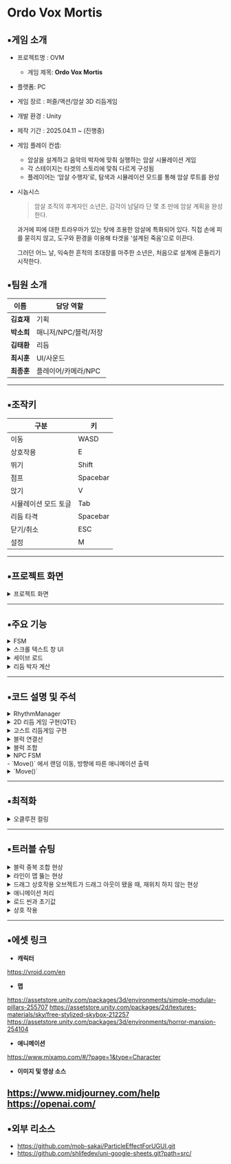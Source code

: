 # Ordo Vox Mortis

## ▪️게임 소개

- 프로젝트명 : OVM
    - 게임 제목: **Ordo Vox Mortis**
- 플랫폼: PC
- 게임 장르 : 퍼즐/액션/암살 3D 리듬게임
- 개발 환경 : Unity
- 제작 기간 : 2025.04.11 ~ (진행중)
- 게임 플레이 컨셉:
    - 암살을 설계하고 음악의 박자에 맞춰 실행하는 암살 시뮬레이션 게임
    - 각 스테이지는 타겟의 스토리에 맞춰 다르게 구성됨
    - 플레이어는 ‘암살 수행자’로, 탐색과 시뮬레이션 모드를 통해 암살 루트를 완성
- 시놉시스
    
    > 암살 조직의 후계자인 소년은,
    감각이 남달라 단 몇 초 만에 암살 계획을 완성한다.
    
    과거에 피에 대한 트라우마가 있는 탓에
    조용한 암살에 특화되어 있다.
    직접 손에 피를 묻히지 않고, 도구와 환경을 이용해
    타겟을 ‘설계된 죽음’으로 이끈다.
    
    그러던 어느 날, 익숙한 흔적의 초대장를 마주한 소년은, 
    처음으로 설계에 흔들리기 시작한다.
    > 

## ▪️**팀원 소개**

| **이름** | **담당 역할** |
| --- | --- |
| **김효재** | 기획 |
| **박소희** | 매니저/NPC/블럭/저장 |
| **김태환** | 리듬 |
| **최시훈** | UI/사운드 |
| **최종훈** | 플레이어/카메라/NPC |

---

## ▪️**조작키**

| **구분** | **키** |
| --- | --- |
| 이동 | WASD |
| 상호작용 | E |
| 뛰기 | Shift |
| 점프 | Spacebar |
| 앉기 | V |
| 시뮬레이션 모드 토글 | Tab |
| 리듬 타격 | Spacebar |
| 닫기/취소 | ESC |
| 설정 | M |

---

## ▪️프로젝트 화면
<details>
<summary> 프로젝트 화면 </summary>
<div markdown="1">

    **게임 시작 화면**
    
   ![start](https://github.com/user-attachments/assets/a719e150-78ac-4d77-a2f1-bedcc2b88cba)

    **의뢰 수락 화면**
    
   ![dmlfhl](https://github.com/user-attachments/assets/ee688f87-f507-4bd7-9f01-0bef84200bdf)

    **음악 선택 화면**
    
   ![music](https://github.com/user-attachments/assets/e0e13ff7-ad6a-46eb-8f41-69dc54972de0)

    **시뮬레이션 모드 및 암살 설계 화면**
    
   ![simul](https://github.com/user-attachments/assets/a14d8aef-e004-4e48-9829-80ff83461d5d)

    **암살 수행(리듬게임 - 3D)**

   ![3D](https://github.com/user-attachments/assets/a2a9a2b7-c83e-4c2a-97b7-ee3553dcfdfe)
    
    **암살 수행(리듬게임 2D)**
    
   ![2D](https://github.com/user-attachments/assets/3f6325dd-86e5-4c9a-b659-4d3a5a9d8d8f)

</div>
</details>
    


---

## ▪️주요 기능
<details>
<summary>FSM</summary>
<div markdown="1">
    추상화된 클래스를 기반으로 인터페이스륻 도입하고 플레이어와 타겟(NPC)의 상태 전환 로직을 분리했습니다. 이를 바탕으로 각각의 상태를 클래스로 구현함으로써 단일 책임 원칙을 준수하고 각 상태의 동작이 작동되도록 설계하였습니다.
    
![image](https://github.com/user-attachments/assets/1f6c7816-460b-42bb-a4eb-91eab1a05c1d)
   
    1. 새로운 상태를 추가하거나 기존 동작을 수정할 때 관련 클래스만 변경하면 되어서 전체 코드 안정성을 유지하면서 빠르게 확장이 가능합니다.
    2. 상태별 로직이 명확하게 분리되어 있어 가독성이 좋습니다.
    3. 객체지향 설계 원칙(단일 책임, 개방/폐쇄 원칙) 준수로 코드 품질 및 테스트 용이성 확보가 됩니다.
</div>
</details>
    
<details>
<summary> 스크롤 텍스트 창 UI</summary>
<div markdown="1">
    유니티의 `RectMask2D` 기능을 사용하여, 해당 컴포넌트를 가지고 있는 창을 하나 만든 뒤,
     코루틴으로 해당 창내에서, 해당 TMPro 텍스트가 세팅한 값 대로, 종료 지점에 도착하게 되면 
    다시 우측에서 좌측으로 흐르는 효과를 완성 시킬 수 있었습니다
    
    - `RectMask2D`로 UI창 위에 겹쳐 보이는 문제를 해결 할 수 있었습니다

</div>
</details>

<details>
<summary> 세이브 로드</summary>
<div markdown="1">

    
    세이브-로드 시스템은 저장 전용 클래스를 기반으로 직렬화된 JSON 파일에 게임 상태를 기록하고, 각 상황에 맞는 데이터만을 선택적으로 불러와 복원합니다. 이벤트 해금 정보는 별도 파일로 분리되어 영구 유지되며, 일반/히든/이벤트 세이브를 유연하게 관리할 수 있도록 구성되어 있습니다.
    
    - 저장
        - 현재 스테이지의 정보(블록/이벤트 배치, 선택된 음악 등) 상태를 저장 구조체 `SaveData` 에 기록
    - 로드
        - 세이브 슬롯 상호 작용 시 해당하는 일반/히든/이벤트 저장 파일이 있는 지 확인 후 슬롯을 띄우고, 리플레이 시 저장 파일을 통해 스테이지를 재배치하여 상태 복원

</div>
</details>
    
<details>
<summary> 리듬 박자 계산 </summary>
<div markdown="1">

    기본 시간 계산 : 60 / bpm
    
    추가 리스트로 박자를 입력 받아서 박자간의 시간 계산을 함
    
    1박 : 1 / 반박 : 2 / 두박 : 0.5
    
    (기본 시간) / (박자) 
    
    (왼쪽 사진) bpm과 박자 리스트를 입력하면 (오른쪽 사진) 실제로 노트가 입력 받는 시간이 계산 됨
    
  
  ![image 1](https://github.com/user-attachments/assets/2971ca9f-b37d-4f95-b28c-9bbe8312fb6d)

  ![image 2](https://github.com/user-attachments/assets/a57fa5dc-44f0-480a-be77-a0034947b8bf)

    
</div>
</details>

---

## ▪️코드 설명 및 주석

<details>
<summary> RhythmManager </summary>
<div markdown="1">

    RhythmManager는 위의 두 리듬게임을 관리를 해준다

<details>
<summary>`IRythmAction`</summary>
<div markdown="1">

![image 3](https://github.com/user-attachments/assets/5cd6aad6-9633-4ad8-afda-ba941b2a7e21)

 GhostManager와 QTEManager를 한번에 처리할 수 있도록 IRythmAction 인터페이스를 구현하도록 만들었다.

</div>
</details>

<details>
<summary>  `AnimationCurve` 변수의 역할 </summary>
<div markdown="1">

![image 4](https://github.com/user-attachments/assets/83d7b738-7c32-41c3-a31d-4845c1fa7f7c)

![image 5](https://github.com/user-attachments/assets/7298a127-e41c-48cc-b94a-979c54b78521)

![image 6](https://github.com/user-attachments/assets/fd9bf36e-9aa4-421d-9de9-e1c89897ab86)

커브값을 입력 받아서 적절한 타이밍에 다른 효과음을 출력할 수 있게 만들었다. (0≤x≤1, 0≤y≤1)
        
이 값은 GhostManager에서 값을 읽어와서 수치에 맞게 특정 효과음을 출력할 수 있게 한다.
                
</div>
</details>

<details>
<summary> 리듬 게임 시작</summary>
<div markdown="1">

![image 7](https://github.com/user-attachments/assets/c03f32e4-6391-4f80-bbc1-b3e5d3c268b3)

처음 시작할 땐 isPlaying을 true로 초기값을 세팅해서 리듬게임을 시작하지 않게 만든다.
        
IRhythmAction 리스트에 실행할 리듬액션을 넣어준 뒤 isPlaying을 false로 바꿔주면 차례대로 재생한다.
        
![image 8](https://github.com/user-attachments/assets/1d85e43b-8780-422e-ba49-b3ad3b45c352)

음악을 재생하면 음악이 재생되는 시간을 저장을 하고 리듬게임의 총 시간을 계산한다.
        
![image 9](https://github.com/user-attachments/assets/5fb109c7-43ff-44d4-a83c-a0054ceeb570)

특정 조건이 있는 경우 그만큼 딜레이를 주고 시작을 한다. (ex. 노래 시작 전에 공백이 있는 경우…)
        
없을 경우 바로 시작하고 리듬게임이 하나가 끝나면 곧바로 다음 리듬게임을 실행한다.
        
 ![image 10](https://github.com/user-attachments/assets/7cf1adbc-a39b-4e66-b941-431e663c5895)

순서에 맞는 리듬게임과 그에 맞게 설정된 타임라인 카메라를 실행한다.

</div>
</details>    

</div>
</details>

    
<details>
<summary> 2D 리듬 게임 구현(QTE) </summary>
<div markdown="1">
 [리듬 박자 계산]
    
![image 11](https://github.com/user-attachments/assets/e45c327a-a507-4907-92a8-eca448984930)

<details>
<summary> QTE 리듬 게임 구조</summary>
<div markdown="1">

단노트와 롱노트는 QTE 클래스를 상속받는다.
        
![image 12](https://github.com/user-attachments/assets/c9e0b702-39e5-47cc-9540-ff3cbcee5930)

</div>
</details>

<details>
<summary>단 노트</summary>
<div markdown="1">

![image 13](https://github.com/user-attachments/assets/4f9546ad-bd8d-4e99-b74a-38dc76068599)

외곽선의 scale이 1초동안 2→1로 줄어든다.
        
정해진 판정이내에 처리를 하지않으면 알아서 실패처리를 한다.
        
![image 14](https://github.com/user-attachments/assets/f510e541-40a7-4f9d-b680-3449737c3066)

판정에 따라 적절한 처리를 해주고 사라진다.

</div>
</details>


<details>
<summary>롱노트</summary>
<div markdown="1">

![image 15](https://github.com/user-attachments/assets/f625c7dc-50e0-4e39-b9bc-eaf13c417d43)

외곽선의 경우는 단노트와 비슷하고 추가로 누를 시간을 추가로 처리를 해줄 멤버변수 및 함수 추가해줬다.
        

</div>
</details>


<details>
<summary>QTE Manager</summary>
<div markdown="1">

![image 16](https://github.com/user-attachments/assets/8fdc994a-c2b3-4e38-915b-dc2f1de77d6e)
      
QTEManager는 QTE들을 생성하고 관리를 해준다.
        
![image 17](https://github.com/user-attachments/assets/e5f2fae7-3aab-4a5d-a1c8-f13edd887ec4)
   
시작시 화면 크기를 받아서 QTE가 생성될 수 있는 위치를 알아서 계산해준다.
        
![image 18](https://github.com/user-attachments/assets/dcaa30b0-8146-491a-97d1-b6a723a08423)
    
 특정 시간마다 QTE를 생성하기 위해서 코루틴을 이용했다.
        
 ```csharp
        IEnumerator MakeQTE()
        {
            QTE qte;
            UI_QTE qteUI = UIManager.Instance.ShowUI<UI_QTE>("QTE_UI");
            qteUI.transform.SetAsFirstSibling();
            RhythmManager.Instance.checkJudgeText.transform.SetAsLastSibling();
        
            if (delayTime < 0) //delayTime이 설정 되어있는 경우 그만큼 딜레이 주고 재생
            {
                PlayQTEMusic();
            }
            else
            {
                Invoke("PlayQTEMusic", delayTime);
            }
        
            isAllNoteEnd = false;
        
            if (pointNoteList.Count < beats.Count)
            {
                pointNoteList = new List<bool>();
                for (int i = 0; i < beats.Count; i++)
                    pointNoteList.Add(false);
            }
        
            if (isLongNote.Count < beats.Count)
            {
                isLongNote = new List<bool>();
                for (int i = 0; i < beats.Count; i++)
                    isLongNote.Add(false);
            }
        
            if (qtePosition.Count < beats.Count)
            {
                qtePosition = new List<int>();
                for (int i = 0; i < beats.Count; i++)
                    qtePosition.Add(-1);
            }
        
            for (int i = 0; i < beats.Count; i++)
            {
                float nextBeat = beats[i];
        
                if (nextBeat <= 0)
                {
                    nextBeat = 1;
                }
        
                if(isLongNoteDoing) //롱노트 처리 중엔 시간만 넘기기 //생성 X
                {
                    if (isLongNote[i])
                    {
                        isLongNoteDoing = false;
                        //isHolding = false;
                    }
        
                    yield return new WaitForSeconds((60f / bpm) / nextBeat);
                    continue;
                }
        
                yield return new WaitForSeconds((60f / bpm) / nextBeat);
                if (isLongNote[i]) //롱노트 시작
                {
                    qte = Instantiate(qteLongPrefabs, canvas.transform).GetComponent<QTELong>();
        
                    //롱 노트 처리
                    float holdingTime = 0f; 
                    for(int j = i + 1; j < beats.Count; j++)
                    {
                        holdingTime += (60f / bpm) / beats[j];
                        ((QTELong)qte).holdingCheckTime.Add(holdingTime);
                        if (isLongNote[j])
                        {
                            if(j ==  beats.Count - 1)
                                isAllNoteEnd = true;
                            break;
                        }
                    }
        
                    ((QTELong)qte).holdingTime = holdingTime;
                    isLongNoteDoing = true;
                }
                else //일반 노트
                {
                    qte = Instantiate(qtePrefabs, canvas.transform).GetComponent<QTEShort>();
                }
        
                qteList.Add(qte);
                if (qtePosition[i] < 0)
                    randPos = Random.Range(0, row * col);
                else
                    randPos = qtePosition[i];
        
                if (randPos >= row * col)
                    randPos = randPos % (row * col);
                
                qte.transform.position = new Vector2(rootPositionX + (randPos % row) * gapX, rootPositionY + (randPos / row) * gapY);
        
                qte.manager = this;
                qte.isPointNotes = pointNoteList[i];
                
                if (bpm <= 0)
                {
                    bpm = 120f; //default
                }
            }
            isAllNoteEnd = true;
            if (qteList.Count == 0)
            {
                RhythmManager.Instance.isPlaying = false;
            }
        }
```
        
일반 노트인 경우는 한 번 쉬고 생성
        
롱노트인 경우는 롱노트가 끝나는 시간까지 쉬고 나서 생성을 해준다.
        
yield return new WaitForSeconds((60f / bpm) / nextBeat);
        
을 통해 박자 사이마다 실행하는 시간동안 쉬게해준다.
        
 일반 노트인 경우는 한 번 쉬고 생성
        
롱노트인 경우는 롱노트가 끝나는 시간까지 쉬고 나서 생성을 해준다.
        
![image 19](https://github.com/user-attachments/assets/33186127-2513-4abd-bfa3-01c4542d961e)

        
모든 노트를 생성하고 qteList에 모든 QTE를 처리를 처리를 하면 RhythManager에 끝났음을 알린다.

</div>
</details>

</div>
</details>

<details>
<summary> 고스트 리듬게임 구현</summary>
<div markdown="1">

[리듬 박자 계산]
![image 20](https://github.com/user-attachments/assets/e06700b9-0d1f-4610-abf6-5587cd98a6f0)

    
Player Trans) 고스트가 생성될 상위 오브젝트
    
Direction) 고스트가 생성될 방향
    
Rotate Angle) 생성된 고스트의 회전값
    
Ghost Gaps) 고스트 간의 거리 (1의 경우 1초에 1m)
    
Ghost Original) 고스트를 만들 오리지널 오브젝트
    
Ghost Clip) 고스트가 특정 시간에 취할 행동을 위한 애니메이션 클립

    
<details>
<summary>고스트의 생성</summary>
<div markdown="1">

 ![image 21](https://github.com/user-attachments/assets/4293e960-8006-4255-b933-370b8e9c76a4)

비트 배열을 받아서 실제로 판정을 처리할 시간을 저장할 배열 생성
        
![애니메이션 길이를 리듬 전체에 맞추기 위해 재생속도를 변경하는 코드]

![image 22](https://github.com/user-attachments/assets/50101b95-684d-4007-8542-3783440f3611)

애니메이션 길이를 리듬 전체에 맞추기 위해 재생속도를 변경하는 코드
        
애니메이션이 반복되어야 하는 경우는 false 아닌경우 true로 설정

</div>
</details>

<details>
<summary>노란 외곽선의 판정 고스트 생성</summary>
<div markdown="1">

![image 23](https://github.com/user-attachments/assets/869304a8-5baa-4182-a4e6-f996aff1c622)

특정 방향으로 gap과 비트를 받아서 고스트의 위치 생성

![image 24](https://github.com/user-attachments/assets/46c0cce9-1dfb-404f-87a7-69b49dbec6ad)

위치 생성 후 애니메이션의 특정 시간의 동작을 적용
        
![image 25](https://github.com/user-attachments/assets/65d1f6f9-02ec-45b3-8117-2e6207d926c8)

그 후 머테리얼을 적용해서 반투명하게 설정
        
- 노란 외관선의 판정 고스트 생성
        
![image 26](https://github.com/user-attachments/assets/1d1c4d36-8817-4a8c-a571-f0eca2e7426e)

처음은 0번째 고스트와 동일한 위치 및 동작
        
머테리얼은 똑같이 적용

</div>
</details>

</div>
</details>


<details>
<summary>블럭 연결선</summary>
<div markdown="1">

- 블럭 연결

<details>
<summary> NavMesh를 사용하여 블럭 간 최단 거리를 LineRenderer로 연결 </summary>
<div markdown="1">

```csharp
            public void DrawLines()
            {
                if (!gameObject.activeSelf) gameObject.SetActive(true);
                lineRenderer.positionCount = 0;
                elements = TimelineManager.Instance.PlacedBlocks;
                List<Vector3> fullPathPoints = new();
                if (elements.Count <= 1) return;
                for (int i = 0; i < elements.Count - 1; i++)
                {
                    Vector3 start = elements[i].transform.position;
                    Vector3 end = elements[i + 1].transform.position;
            
                    NavMeshPath path = new();
            
                    if (NavMesh.CalculatePath(start, end, NavMesh.AllAreas, path))
                    {
                        for (int j = 0; j < path.corners.Length - 1; j++)
                        {
                            var preciseSegment = GetPreciseNavMeshLine(path.corners[j], path.corners[j + 1], 0.2f); // NavMesh 위 경로 추출
                            fullPathPoints.AddRange(preciseSegment);
                        }
                    }
                    else Debug.LogWarning($"[PATH FAIL] from {start} to {end}");
                }
            
                if (elements.Count > 0) fullPathPoints.Add(elements[^1].transform.position);
            
                lineRenderer.positionCount = fullPathPoints.Count;
                lineRenderer.SetPositions(fullPathPoints.ToArray());
            
            }
            
```

</div>
</details>

<details>
<summary>경로의 꺾인 부분을 연결해주는 거라, `GetPreciseNavMeshLine()`으로 높이 차이가 있을 때 바닥을 뚫는 현상 방지 </summary>
<div markdown="1">

```csharp
            List<Vector3> GetPreciseNavMeshLine(Vector3 from, Vector3 to, float step = 0.2f)
            {
                List<Vector3> pathPoints = new();
            
                float dist = Vector3.Distance(from, to);
                int steps = Mathf.CeilToInt(dist / step);
            
                for (int i = 0; i <= steps; i++)
                {
                    float t = i / (float)steps;
                    Vector3 rawPoint = Vector3.Lerp(from, to, t);
            
                    // NavMesh 위 위치 찾기
                    if (NavMesh.SamplePosition(rawPoint, out var hit, 1.0f, NavMesh.AllAreas))
                    {
                        pathPoints.Add(hit.position); // 정확히 NavMesh 위
                    }
                }
            
                return pathPoints;
            }
```

</div>
</details>


<details>
<summary>라인이 2D라 카메라를 따라 회전시켜 모든 방향에서도 잘 보이도록 설정</summary>
<div markdown="1">

```csharp
lineRenderer.transform.rotation = Quaternion.LookRotation(Camera.main.transform.forward)
```

</div>
</details>

</div>
</details>


<details>
<summary>블럭 조합</summary>
<div markdown="1">

 - 블럭 구성
        
   ![image 27](https://github.com/user-attachments/assets/90dfc6f6-4c63-45fb-9197-63d6c2202c26)

   ![image 28](https://github.com/user-attachments/assets/b08942e4-93fa-41e6-981a-b99dfcd4b85d)

        
    - 블럭의 조합 규칙을 담는 `CombineRule` 클래스를 만들어 데이터 로드
    - UGS(Unity Google Sheet) 오픈소스를 사용해 데이터 관리
        
```csharp
        public class CombineRule
        {
            public CombineType RuleType;
            public BlockType AllowedType; // 유형 허용
            public List<int> AllowedBlocksIds = new(); // 특정 블럭 허용
        }
        
        [Type(typeof(CombineRule), new string[] {"CombineRule"})]
        public class CombineRuleType : IType
        {
            public object DefaultValue => null;
        
            public object Read(string value)
            {
                string[] split = value.Split(',');
                List<int> idList = new List<int>();
                for (int i = 2; i < split.Length; i++)
                {
                    split[i] = split[i].Replace("[", string.Empty).Replace("]", string.Empty);
        
                    if (int.TryParse(split[i].Trim(), out int id))
                    {
                        idList.Add(id);
                    }
                    
                }
        
                return new CombineRule()
                {
                    RuleType = (CombineType)Enum.Parse(typeof(CombineType), split[0]),
                    AllowedType = (BlockType)Enum.Parse(typeof(BlockType), split[1]),
                    AllowedBlocksIds = idList
        
                };
            }
        
        }
        
```
        
- 규칙 검사
        
  블럭 상호작용 시 리스트에 넣어 조합 검사

<details>
<summary>`ValidationCombinations()`</summary>
<div markdown="1">

    ```csharp
            public void ValidateCombinations()
            {
                List<Block> blockList = new List<Block>(ReturnBlocks());
                if (blockList.Count == 0) return;
            
                foreach (var block in blockList)
                {
                    if (block.IsDeathTrigger) continue;
                    block.IsSuccess = false;
                }
            
                List<Block> availableBlocks = new List<Block>(blockList);
                foreach (var block in blockList)
                {
                    availableBlocks.Add(block);
                }
            
                for (int i = 0; i < blockList.Count; i++)
                {
                    Block current = blockList[i];
                    if (!availableBlocks.Contains(current)) continue;
            
                    bool success = true;
                    Block prevSuccess = null;
                    Block nextSuccess = null;
            
                    // 접촉 블럭 특수 규칙 처리
                    if (current is ContactBlock contact)
                    {
                        ContactBlockValid(contact, i);
                        continue;
                    }
            
                    // 선행 조합 검사 (앞 블럭만)
                    if (current.PreCombineRule != null && current.PreCombineRule.RuleType != CombineType.None)
                    {
                        success = false;
                        for (int j = 0; j < i; j++)
                        {
                            Block other = blockList[j];
                            if (!availableBlocks.Contains(other)) continue;
            
                            if (BlockValidator.CanCombineWithPrev(current, other))
                            {
                                prevSuccess = other;
                                success = true;
                                break;
                            }
                        }
            
                        if (!success && BlockValidator.RequiresPrevBlock(current))
                        {
                            current.IsSuccess = false;
                            continue;
                        }
                    }
            
                    // 후속 조합 검사 (뒤 블럭만)
                    if (current.NextCombineRule != null && current.NextCombineRule.RuleType != CombineType.None)
                    {
                        success = false;
                        for (int j = i + 1; j < PlacedBlocks.Count; j++)
                        {
                            Block other = blockList[j];
                            if (!availableBlocks.Contains(other)) continue;
            
                            if (BlockValidator.CanCombineWithNext(current, other))
                            {
                                nextSuccess = other;
                                success = true;
                                break;
                            }
                        }
            
                        if (!success && BlockValidator.RequiresNextBlock(current))
                        {
                            current.IsSuccess = false;
                            continue;
                        }
                    }
            
                    // 조합 성공 처리
                    current.IsSuccess = true;
                    if (prevSuccess != null)
                    {
                        prevSuccess.IsSuccess = true;
                        Debug.Log($"[{prevSuccess.Name}] + [{current.Name}] 조합 결과: 성공");
                    }
                    if (nextSuccess != null)
                    {
                        nextSuccess.IsSuccess = true;
                        Debug.Log($"[{current.Name}] + [{nextSuccess.Name}] 조합 결과: 성공");
                    }
            
                    current.SetGhost();
                    prevSuccess?.SetGhost();
                    nextSuccess?.SetGhost();
            
                    // 사용된 블럭 available에서 제거
                    availableBlocks.Remove(current);
                    if (prevSuccess != null) availableBlocks.Remove(prevSuccess);
                    if (nextSuccess != null) availableBlocks.Remove(nextSuccess);
                }
            
                // 실패 처리
                foreach (var block in blockList)
                {
                    if (!block.IsSuccess)
                    {
                        block.SetGhost();
                        Debug.Log($"[{block.Name}] 조합 결과: 실패");
                    }
                }
            }
            ```

</div>
</details>

- 블럭 위치 이동
 상호작용 한 블럭의 순서에 따라 정보 변경

<details>
<summary>`MoveBlockAndShift()`</summary>
<div markdown="1">

 ```csharp
            public void MoveBlockAndShift(int fromIndex, int toIndex)
            {
                if (fromIndex < 0 || fromIndex >= PlacedBlocks.Count) return;
            
                if (toIndex < 0) toIndex = 0;
                if (toIndex >= PlacedBlocks.Count) toIndex = PlacedBlocks.Count - 1;
            
                TimelineElement blockToMove = PlacedBlocks[fromIndex];
                PlacedBlocks.RemoveAt(fromIndex);
                PlacedBlocks.Insert(toIndex, blockToMove);
            
                for(int i = 0; i < slots.Count; i++)
                {
                    if(i < PlacedBlocks.Count)
                        slots[i].currentItem.Initialize(PlacedBlocks[i]);
                    else
                    {
                        if(slots[i].currentItem != null)
                        {
                            Destroy(slots[i].currentItem.gameObject);
                            slots[i].currentItem = null;
                        }
                    }
                }
            }
            
```

</div>
</details>

</div>
</details>

<details>
<summary>NPC FSM</summary>
<div markdown="1">

<details>
<summary>기본 행동 BaseState</summary>
<div markdown="1">

 ```csharp
        if (GameManager.Instance.SelectedBGM != null)
        {
        
        	 if (stateMachine.npc.isColliding)
           {
        	   StopAnimation(stateMachine.npc.AnimationData.WalkParameterHash);
             stateMachine.npc.Agent.isStopped = true;
           }
           else
           {
               stateMachine.npc.Agent.isStopped = false;
               moveTimer += Time.deltaTime;
               if (moveTimer >= stateMachine.npc.moveDelay)
               {
                   Move();
                   moveTimer = 0f;
               }
           }
           var agent = stateMachine.npc.Agent;
           bool isMoving = !agent.pathPending && agent.remainingDistance > agent.stoppingDistance;
           if (isMoving)
           {
               RotateVelocity();
               StartAnimation(stateMachine.npc.AnimationData.WalkParameterHash);
           }
           else StopAnimation(stateMachine.npc.AnimationData.WalkParameterHash);
        }
        else
        {
           StopAnimation(stateMachine.npc.AnimationData.WalkParameterHash);
           stateMachine.npc.Agent.isStopped = true;
        }
  ```

</div>
</details>

</div>
</details>
 - `Move()` 에서 랜덤 이동, 방향에 따른 애니메이션 출력
<details>
<summary>`Move()`</summary>
<div markdown="1">

  ```csharp
                public void Move()
                {
                    Transform npc = stateMachine.npc.transform;
                    Vector3 nextPosition = GetRandomPointInArea(stateMachine.npc.Area);
                
                    Vector3 forward = npc.forward;
                    Vector3 nextDir = (nextPosition - npc.position).normalized;
                    float crossY = Vector3.Cross(forward, nextDir).y;
                
                    if(Mathf.Abs(crossY) > 0.01f)
                    {
                	    if (crossY > 0f) StartAnimation(stateMachine.npc.AnimationData.TurnLeftParameterHash);
                      else StartAnimation(stateMachine.npc.AnimationData.TurnRightParameterHash);
                    }
                    StopAnimation(stateMachine.npc.AnimationData.TurnRightParameterHash);
                    StopAnimation(stateMachine.npc.AnimationData.TurnLeftParameterHash);
                    stateMachine.npc.Agent.SetDestination(nextPosition);
                }
   ```
<details>
<summary>IdleState</summary>
<div markdown="1">

```csharp
        if (stateMachine.npc is Guard)
        {
            if (stateMachine.npc.behaviorType != BaseBehaviorType.Idle)
            {
                GuardWait();
            }
            else GuardIdle();
        
        }
        else if (stateMachine.npc.behaviorType == BaseBehaviorType.Idle)
        {
            TalkingIdle();
        }
        else base.Update();
        
        if (!stateMachine.npc.IsAction)
        {
            if (stateMachine.npc.CurAlertTime > 0)
                stateMachine.npc.CurAlertTime -= Time.deltaTime;
            else DecreaseSuspicion();
        
            if (IsPlayerInSight())
            {
                stateMachine.ChangeState(stateMachine.AlertState);
            }
        }
 ```

</div>
</details>
- NPC 유형 별로 나눠 행동 제어
<details>
<summary>Guard의 경우 일반 NPC와 특정 지점을 번갈아가며 이동한다</summary>
<div markdown="1">

```csharp
                public void GuardWait()
                {
                    var agent = stateMachine.npc.Agent;
                
                    bool isMoving = !agent.pathPending && agent.remainingDistance > agent.stoppingDistance;
                    if (GameManager.Instance.SelectedBGM != null)
                    {
                        agent.updateRotation = false;
                        if (!isWaiting)
                        {
                            waitTimer += Time.deltaTime;
                
                            if (isMoving)
                            {
                                RotateVelocity();
                                StartAnimation(stateMachine.npc.AnimationData.WalkParameterHash);
                                StopAnimation(stateMachine.npc.AnimationData.LookAroundParameterHash);
                            }
                            else
                            {
                                StopAnimation(stateMachine.npc.AnimationData.WalkParameterHash);
                                cooldownTimer += Time.deltaTime;
                            }
                
                            if (cooldownTimer >= 2f)
                            {
                                if (waitTimer >= 3f)
                                {
                                    if (stateMachine.npc is Guard guard)
                                    {
                                        agent.SetDestination(guard.GetWaitPosition().transform.position);
                                        isWaiting = true;
                                        waitTimer = 0f;
                                        cooldownTimer = 0f;
                                        StartAnimation(stateMachine.npc.AnimationData.WalkParameterHash);
                                        StopAnimation(stateMachine.npc.AnimationData.LookAroundParameterHash);
                                    }
                                }
                            }
                        }
                        else // 대기중
                        {
                            if (isMoving)
                            {
                                RotateVelocity();
                                StartAnimation(stateMachine.npc.AnimationData.WalkParameterHash);
                                StopAnimation(stateMachine.npc.AnimationData.LookAroundParameterHash);
                            }
                            else
                            {
                                StopAnimation(stateMachine.npc.AnimationData.WalkParameterHash);
                                StartAnimation(stateMachine.npc.AnimationData.LookAroundParameterHash);
                                cooldownTimer += Time.deltaTime;
                
                                if (cooldownTimer >= 5f)
                                {
                                    isWaiting = false;
                                    cooldownTimer = 0f;
                                    waitTimer = 0f;
                                    moveTimer = 0f;
                                    agent.SetDestination(GetRandomPointInArea(stateMachine.npc.Area));
                                }
                            }
                        }
                        agent.updateRotation = true;
                    }
                }
```

</div>
</details>

<details>
<summary>`IsPlayerInSight()` 에서 플레이어 감지 → 경계 상태로 전환</summary>
<div markdown="1">

   ```csharp
                public bool IsPlayerInSight() //true -> 경계
                {
                    Transform player = GameManager.Instance.Player.transform;
                    Vector3 directionPlayer = (player.position - stateMachine.npc.transform.position).normalized;
                    float angle = Vector3.Angle(stateMachine.npc.transform.forward, directionPlayer);
                
                    float distance = Vector3.Distance(stateMachine.npc.transform.position, player.position);
                    if (angle > stateMachine.npc.ViewAngle / 2f || distance > stateMachine.npc.ViewDistance)
                    {
                        return false;
                    }
                
                    //벽
                    Vector3 headPosition = stateMachine.npc.transform.position + new Vector3(0, 1.5f, 0);
                
                    Vector3 playerClosetPoint = stateMachine.npc.playerCollider.ClosestPoint(headPosition);
                
                    float sqrDistance = (playerClosetPoint - headPosition).sqrMagnitude;
                
                    Ray ray = new Ray(headPosition, directionPlayer);
                    RaycastHit[] hits = Physics.RaycastAll(ray, stateMachine.npc.ViewDistance, stateMachine.npc.layer);
                
                    if (hits.Length == 0)
                    {
                        return false;
                    }
                
                    Array.Sort(hits, (a, b) => a.distance.CompareTo(b.distance));
                
                    RaycastHit firstHit = hits[0];
                    if (firstHit.collider.gameObject.layer == LayerMask.NameToLayer("Player"))
                    {
                        if (GameManager.Instance.Player.isLockpick)
                        {
                            stateMachine.ChangeState(stateMachine.ActionState);
                        }
                        return true;
                    }
                
                    return false;
                }
  ```

</div>
</details>

<details>
<summary>경계 상태 AlertState</summary>
<div markdown="1">
 의심 수치가 0 이상일 때 경계 상태. 최대 수치가 되면 행동 반응 상태로 전환
```csharp
            if (IsPlayerInSight())
            {
                IncreaseSuspicion();
                if (stateMachine.npc.CurSuspicion == stateMachine.npc.SuspicionParams.maxValue)
                    stateMachine.ChangeState(stateMachine.ActionState);
            }
            else if (!isAlert)
            {
                DecreaseSuspicion();
                if (stateMachine.npc.CurSuspicion == 0) stateMachine.ChangeState(stateMachine.IdleState);
            }
 ```
</div>
</details>

<details>
<summary> 행동 반응 ActionState </summary>
<div markdown="1">

 ```csharp
        if (isMovingToTarget)
        {
            RotateVelocity();
            MoveToTarget();
            return;
        }
        if (IsPlayerInSight()) // 시야 내
        {
            if (!isPlayerInSight)
            {
                isPlayerInSight = true;
                lostSightTimer = 0f;
                stateMachine.npc.CurAlertTime = 0f; // 경계 시간 초기화
            }
        
            stateMachine.npc.CurAlertTime += Time.deltaTime; // 경계 시간 카운트
            ContiActionByType(); // 지속형 행동
        
            if (stateMachine.npc.CurAlertTime >= stateMachine.npc.MaxAlertTime && !isTriggered)
            {
                TriggerActionByType(); // 최대 경계 시간 초과 시 발동형 행동
            }
        }
        else // 시야 밖
        {
            if (isPlayerInSight)
            {
                isPlayerInSight = false;
                lostSightTimer = 0f;
            }
        
            lostSightTimer += Time.deltaTime;
            // 최소 경계 시간 동안 지속형 행동
            if (lostSightTimer < stateMachine.npc.MinAlertTime) ContiActionByType();
            else
            {
                isAlert = false;
                stateMachine.npc.Agent.isStopped = false;
                stateMachine.ChangeState(stateMachine.AlertState); // 최소 경계 시간 지나면 중단
            }
        }
 ```

<details>
<summary>NPC별 지정된 행동 패턴 수행</summary>
<div markdown="1">

![image 29](https://github.com/user-attachments/assets/31928a17-517d-471a-86fa-d7456146ef35)

            
```csharp
            private void ContiActionByType() // 지속형
            {
                if (isTriggered) return;
                ActionType type = stateMachine.npc.ContiAlertAction;
            
                switch (type)
                {
                    case ActionType.Chase:
                        ChasePlayer();
                        break;
                    case ActionType.Watch:
                        LookAtTarget();
                        break;
                    default:
                        stateMachine.ChangeState(stateMachine.AlertState);
                        break;
                }
            }
            private void TriggerActionByType() // 발동형
            {
                isTriggered = true;
                stateMachine.npc.IsAction = true;
                StopAnimation(stateMachine.npc.AnimationData.TurnLeftParameterHash);
                StopAnimation(stateMachine.npc.AnimationData.TurnRightParameterHash);
            
                ActionType type = stateMachine.npc.TriggerAlertAction;
            
                switch (type)
                {
                    case ActionType.Notify:
                        NotifyTarget();
                        break;
                    default:
                        break;
                }
            }
 ```

</div>
</details>

<details>
<summary>행동 패턴에 따라 게임 오버</summary>
<div markdown="1">

<details>
<summary>`ChasePlayer()`에서 플레이어 추격 성공 시 게임 오버</summary>
<div markdown="1">

 ```csharp
                private void ChasePlayer()
                {
                    stateMachine.npc.isWalking = false;
                    stateMachine.npc.Agent.isStopped = false;
                    StartAnimation(stateMachine.npc.AnimationData.RunParameterHash);
                    stateMachine.npc.Agent.SetDestination(stateMachine.Target.transform.position);
                    if (!stateMachine.npc.Agent.pathPending && stateMachine.npc.Agent.remainingDistance <= stateMachine.npc.Agent.stoppingDistance)
                    {
                        StopAnimation(stateMachine.npc.AnimationData.RunParameterHash);
                        GameManager.Instance.GameOver();
                        stateMachine.ChangeState(stateMachine.IdleState);
                    }
                }
 ```

<details>
<summary>`NotifyTarget()` 에서 NPC가 Target으로 이동하여 Target이 안전 구역으로 이동하면 게임 오버</summary>
<div markdown="1">

  ```csharp
                private void NotifyTarget()
                {
                    if (stateMachine.npc.target != null)
                    {
                        if (stateMachine.npc.isColliding) stateMachine.npc.Agent.isStopped = true;
                        else stateMachine.npc.Agent.isStopped = false;
                        stateMachine.npc.Agent.SetDestination(stateMachine.npc.target.transform.position);
                        StartAnimation(stateMachine.npc.AnimationData.RunParameterHash);
                        stateMachine.npc.isWalking = false;
                        isMovingToTarget = true;
                    }
                }
                
                private void MoveToTarget()
                {
                    if (stateMachine.npc.target.IsNotified || hasNotified) return;
                    var agent = stateMachine.npc.Agent;
                    agent.speed = 4f;
                
                    Vector3 curTargetPos = stateMachine.npc.target.transform.position;
                
                    if (!agent.pathPending && Vector3.Distance(lastDestination, curTargetPos) > 0.5f)
                    {
                        agent.SetDestination(curTargetPos);
                        lastDestination = curTargetPos;
                    }
                    if (!agent.pathPending && agent.remainingDistance <= agent.stoppingDistance) //도착시
                    {
                        if (!hasOpenDoor && stateMachine.npc is Friend friend)
                        {
                            hasOpenDoor = true;
                            agent.isStopped = true;
                            friend.door.OpenDoor();
                            agent.isStopped = false;
                            agent.SetDestination(stateMachine.npc.target.transform.position);
                            return;
                        }
                        StartAnimation(stateMachine.npc.AnimationData.NotifyParameterHash);
                        StopAnimation(stateMachine.npc.AnimationData.RunParameterHash);
                        Vector3 lookDir = (stateMachine.npc.target.transform.position - stateMachine.npc.transform.position);
                        lookDir.y = 0;
                        if (lookDir.sqrMagnitude > 0.01f)
                        {
                            Quaternion lookRot = Quaternion.LookRotation(lookDir);
                            Quaternion rotated = lookRot * Quaternion.Euler(0, -90f, 0);
                            stateMachine.npc.transform.rotation = rotated;
                        }
                        agent.isStopped = true;
                        isMovingToTarget = false;
                
                        if (stateMachine.npc is Friend f)
                        {
                            if (f.IsNotifying) return;
                            f.NotifyTarget(stateMachine.npc.target, () =>
                            {
                                StopAnimation(stateMachine.npc.AnimationData.NotifyParameterHash);
                            });
                
                        }
                    }
                    else
                    {
                        agent.isStopped = false;
                    }
                }
 ```

</div>
</details>
</div>
</details>

</div>
</details>

</div>
</details>

</div>
</details>

---

## ▪️최적화

<details>
<summary>오클루젼 컬링</summary>
<div markdown="1">
    
![occlusion_Culling_mask](https://github.com/user-attachments/assets/e793c7ac-88e1-491e-8bee-f1717ff9a7af)

![ocullison_culling_mask_1](https://github.com/user-attachments/assets/ad3ebbd9-28dd-44be-b452-08caa86a4992)


- 레벨의 지오메트리를 나눠서 유니티의 해당 카메라의 절두체로 화면을 랜더링하는 기술인 오클루젼 컬링을 사용하였습니다
  
- 해당 기능을 사용하여, 3D 오브젝트가 가장 집중적으로 렌더링 되는 시점에서 3D 배치 수를 크게 줄이고, FPS를 크게 향상시킬 수 있었습니다
- 
- `Visualize` 기능을 사용하여, 씬에 있는 오브젝트를 조절하여 적절한 오클루젼 컬링을 적용하였습니다

</div>
</details>

---

## ▪️트러블 슈팅
<details>
<summary>블럭 중복 조합 현상</summary>
<div markdown="1">

- **현상**
        - 이미 성공 처리된 블럭이 뒤에 오는 블럭과 다시 조합되어 결과가 반영되고 있었다.
- **해결**
        - 배치된 블럭의 리스트를 새로 만들어 검사한 블럭의 조합과 맞춰진 블럭은 리스트에서 제거하고 그 후에 나오는 블럭과의 조합 검사를 막아 해결

</div>
</details>

<details>
<summary>라인이 맵 뚫는 현상</summary>
<div markdown="1">

- 라인이 맵 뚫는 현상
    - **현상**
        - `NavMesh.CalculatePath()` 로 계산한 경로를 `LineRenderer`로 그렸더니 경로가 지형을 뚫고 내려가거나 공중에 떠 있는 라인이 그려졌다.
          
    - **해결**
        - `NavMesh.CalculatePath()`로 `path.corners` 추출 한 뒤 각 `corner` 구간 사이를 일정 간격으로 촘촘하게 `Lerp` 보간
          
        1. 보간된 위치마다 `NavMesh.SamplePosition()`으로 정확히 NavMesh 위 위치로 보정
            
            ```csharp
            List<Vector3> GetPreciseNavMeshLine(Vector3 from, Vector3 to, float spacing = 0.2f)
            {
                List<Vector3> result = new();
                float dist = Vector3.Distance(from, to);
                int steps = Mathf.CeilToInt(dist / spacing);
            
                for (int i = 0; i <= steps; i++)
                {
                    float t = (float)i / steps;
                    Vector3 raw = Vector3.Lerp(from, to, t);
            
                    if (NavMesh.SamplePosition(raw + Vector3.up * 0.5f, out var hit, 1f, NavMesh.AllAreas))
                        result.Add(hit.position);
                    else
                        result.Add(raw);
                }
            
                return result;
            }
            ```
 2. `LineRenderer.SetPositions()`에 이 결과를 사용

</div>
</details>


<details>
<summary>드래그 상호작용 오브젝트가 드래그 아웃이 됐을 때, 재위치 하지 않는 현상</summary>
<div markdown="1">

 - **현상**
        - `OnDrop` 메서드가 드래그 하던 아이템을 원래 위치로 돌려야 하는데, 기능이 안됨
 - **해결**
        1. `OnEndDrag`와 `OnDrop` 메서드를 따로 분리
        2. `OnDrop` 에서는 판정을 확실히 하여 슬롯 데이터와 위치를 바꿔주고, `OnEndDrag`에서는 원래 자리로 재위치 해줌 

```csharp
            using UnityEngine;
            using UnityEngine.EventSystems;
            
            public class UI_Slot : MonoBehaviour, IBeginDragHandler, IDragHandler, IEndDragHandler, IDropHandler,IPointerEnterHandler,IPointerExitHandler 
            {
                public UI_Sequence currentItem; // 슬롯 안에 들어있는 아이템 (프리팹 인스턴스)
            
                private Transform originalParent; // 드래그 시작할 때 아이템이 원래 어디에 있었는지, 기억하려고 사용
                private Canvas canvas; // 드래그 중에 아이템 따라다니게 할 때 필요
            
                public int slotIndex; // 시퀀스가 어느 슬롯에 생성될 지 확인 시 필요
            
                private void Start()
                {
                    canvas = GetComponentInParent<Canvas>(); // 자신의 부모중 canvas를 찾아서 저장한다
                }
            
                public void OnBeginDrag(PointerEventData eventData)
                {
                    if (currentItem != null)
                    {
                        originalParent = currentItem.transform.parent; // 현재 부모 저장
                        currentItem.transform.SetParent(canvas.transform); // 캔버스 위로 올림
                        currentItem.GetComponent<CanvasGroup>().blocksRaycasts = false; // 드래그 중엔 Raycast 막기
                    }
                }
            
                public void OnDrag(PointerEventData eventData) 
                {
                    if (currentItem != null)
                    {
                        currentItem.transform.position = eventData.position; // 마우스 따라다니게
                    }
                    if (currentItem != null)
                        currentItem.SetOutline(true);
                }
            
                public void OnEndDrag(PointerEventData eventData)
                {
                    if (currentItem != null)
                    {
                        currentItem.transform.SetParent(originalParent); // 원래 자리로 돌림
                        currentItem.transform.localPosition = Vector3.zero;
                        currentItem.GetComponent<CanvasGroup>().blocksRaycasts = true;
                    }
                    if (currentItem != null)
                        currentItem.SetOutline(false);
                }
            
                public void OnDrop(PointerEventData eventData)
                {
                    if (eventData.pointerDrag != null)
                    {
                        UI_Slot otherSlot = eventData.pointerDrag.GetComponentInParent<UI_Slot>();
                        if (otherSlot != null)
                        {
                            TimelineManager.Instance.MoveBlockAndShift(otherSlot.slotIndex,slotIndex);
                            for (int i = 0; i < TimelineManager.Instance.PlacedBlocks.Count; i++)
                            {
                                Debug.Log($"[정렬후] slot {i} = {(TimelineManager.Instance.PlacedBlocks[i] != null ? TimelineManager.Instance.PlacedBlocks[i].Name : "null")}");
                            }
                        }
                        TimelineManager.Instance.OnBlockUpdate?.Invoke();
                    }
                }
```
</div>
</details>

<details>
<summary>애니메이션 처리</summary>
<div markdown="1">

 **현상**
- 애니메이션의 포지션이 로컬포지션을 변경이 되어버리는 현상
        
![8ddb798f-a94c-416f-8eac-c089eba160c8](https://github.com/user-attachments/assets/9d21edd1-aa2b-4553-88d5-61a766c81499)

        
 **해결**
        
![image 30](https://github.com/user-attachments/assets/001bf44c-1102-456c-b0af-684da37bdf1c)

- 로컬 포지션이 변하더라도 글로벌포지션을 유지할 수 있게 빈 오브젝트 밑에 추가를 하였다.

</div>
</details>

<details>
<summary>로드 씬과 초기값</summary>
<div markdown="1">

**현상**
        - 값을 전부 넣은 뒤 씬이 로드가 되어 미리 계산된 값이 씬에 저장된 값으로 변경이 되어버리는 문제
        - 값이 전부 들어갔지만 씬이 로드가 되는 순간 갑자기 값이 전부 초기화가 되어버렸다.
            
![image 31](https://github.com/user-attachments/assets/f3235e7c-bcbc-4ff4-bf6c-ac06f148d6aa)

            
**해결**
        - 씬을 로드한 이후 값을 가져오는 방식으로 변경
        
![image 32](https://github.com/user-attachments/assets/5a8e05fd-38aa-460a-a89f-a657afacbe98)

</div>
</details>

<details>
<summary>상호 작용</summary>
<div markdown="1">

**현상**
        - 콜라이더 내부에 여러 상호작용 가능한 오브젝트들이 있을 때 원하는 오브젝트가 상호작용 안되는 문제
**해결**
        - 콜라이더에 들어간 모든 상호작용 가능한 오브젝트들을 리스트에 추가 후 콜라이더에 벗어난 상호작용 가능한 오브젝트들은 리스트에서 제거
        - 콜라이더 범위 안에 들어간 상호작용 가능한 오브젝트들 중 플레이어와 가장 가까운 오브젝트를 상호작용 할 수 있게하여 해결하였습니다.
        
![image 33](https://github.com/user-attachments/assets/a92f3e75-5471-459a-befb-6648abfb9b83)

</div>
</details>

---
## ▪️에셋 링크

- **캐릭터**
  
https://vroid.com/en

- **맵**
  
https://assetstore.unity.com/packages/3d/environments/simple-modular-pillars-255707
https://assetstore.unity.com/packages/2d/textures-materials/sky/free-stylized-skybox-212257
https://assetstore.unity.com/packages/3d/environments/horror-mansion-254104

- **애니메이션**
  
https://www.mixamo.com/#/?page=1&type=Character

- **이미지 및 영상 소스**
  
https://www.midjourney.com/help
https://openai.com/
---

## ▪️**외부 리소스**

- https://github.com/mob-sakai/ParticleEffectForUGUI.git
- https://github.com/shlifedev/uni-google-sheets.git?path=src/
